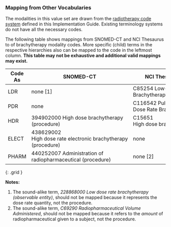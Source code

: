 
### Mapping from Other Vocabularies

The modalities in this value set are drawn from the [radiotherapy code system](CodeSystem-radiotherapy-cs.html) defined in this Implementation Guide. Existing terminology systems do not have all the necessary codes.

The following table shows mappings from SNOMED-CT and NCI Thesaurus to of brachytherapy modality codes. More specific (child) terms in the respective hierarchies also can be mapped to the code in the leftmost column. **This table may not be exhaustive and additional valid mappings may exist.**

| **Code As** | **SNOMED-CT**                  | **NCI Thesaurus**                 |
| --------- | ------------------------------ | --------------------------------- |
| LDR  | none [1]  | C85254 Low-Dose Rate Brachytherapy |
| PDR | none | C116542 Pulsed-Dose Rate Brachytherapy |
| HDR |  394902000  High dose brachytherapy (procedure)   | C15651 High dose brachytherapy  |
| ELECT  | 438629002 High dose rate electronic brachytherapy (procedure) | none   |
| PHARM  | 440252007 Administration of radiopharmaceutical (procedure) | none [2] |
{: .grid }

**Notes:**

1. The sound-alike term, *228868000 Low dose rate brachytherapy (observable entity)*, should not be mapped because it represents the dose rate quantity, not the procedure.
2. The sound-alike term, *C69290 Radiopharmaceutical Volume Administered*, should not be mapped because it refers to the *amount* of radiopharmaceutical given to a subject, not the procedure.
<br>

